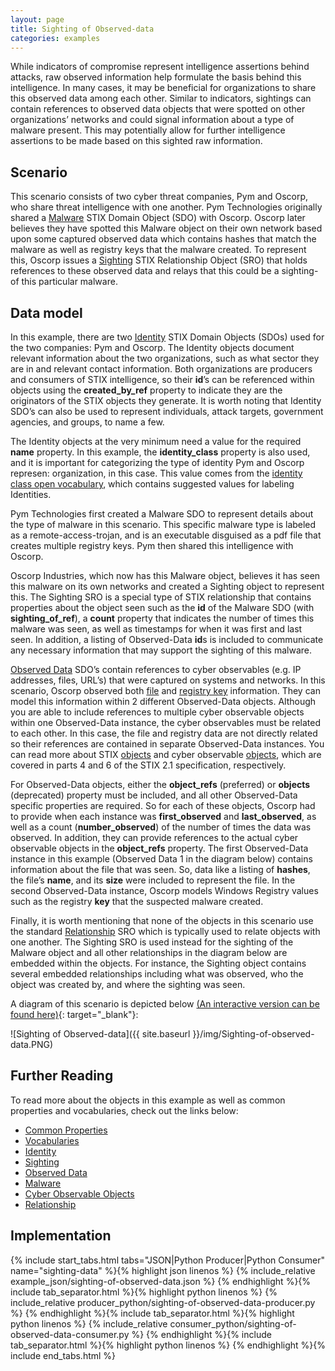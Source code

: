 ```yaml
---
layout: page
title: Sighting of Observed-data
categories: examples
---
```


While indicators of compromise represent intelligence assertions behind attacks, raw observed information help formulate the basis behind this intelligence. In many cases, it may be beneficial for organizations to share this observed data among each other. Similar to indicators, sightings can contain references to observed data objects that were spotted on other organizations’ networks and could signal information about a type of malware present. This may potentially allow for further intelligence assertions to be made based on this sighted raw information.

**Scenario**
------------

This scenario consists of two cyber threat companies, Pym and Oscorp, who share threat intelligence with one another. Pym Technologies originally shared a [Malware](https://docs.oasis-open.org/cti/stix/v2.1/cs01/stix-v2.1-cs01.html#_s5l7katgbp09) STIX Domain Object (SDO) with Oscorp. Oscorp later believes they have spotted this Malware object on their own network based upon some captured observed data which contains hashes that match the malware as well as registry keys that the malware created. To represent this, Oscorp issues a [Sighting](https://docs.oasis-open.org/cti/stix/v2.1/cs01/stix-v2.1-cs01.html#_a795guqsap3r) STIX Relationship Object (SRO) that holds references to these observed data and relays that this could be a sighting-of this particular malware.

**Data model**
--------------

In this example, there are two [Identity](https://docs.oasis-open.org/cti/stix/v2.1/cs01/stix-v2.1-cs01.html#_wh296fiwpklp) STIX Domain Objects (SDOs) used for the two companies: Pym and Oscorp. The Identity objects document relevant information about the two organizations, such as what sector they are in and relevant contact information. Both organizations are producers and consumers of STIX intelligence, so their <span class="sdo">**id**</span>’s can be referenced within objects using the <span class="sdo">**created\_by\_ref**</span> property to indicate they are the originators of the STIX objects they generate. It is worth noting that Identity SDO’s can also be used to represent individuals, attack targets, government agencies, and groups, to name a few.

The Identity objects at the very minimum need a value for the required <span class="sdo">**name**</span> property. In this example, the <span class="sdo">**identity\_class**</span> property is also used, and it is important for categorizing the type of identity Pym and Oscorp represen: <span class="values">organization</span>, in this case. This value comes from the [identity class open vocabulary](https://docs.oasis-open.org/cti/stix/v2.1/cs01/stix-v2.1-cs01.html#_be1dktvcmyu), which contains suggested values for labeling Identities.

Pym Technologies first created a Malware SDO to represent details about the type of malware in this scenario. This specific malware type is labeled as a <span class="values">remote-access-trojan</span>, and is an executable disguised as a pdf file that creates multiple registry keys. Pym then shared this intelligence with Oscorp.

Oscorp Industries, which now has this Malware object, believes it has seen this malware on its own networks and created a Sighting object to represent this. The Sighting SRO is a special type of STIX relationship that contains properties about the object seen such as the <span class="sdo">**id**</span> of the Malware SDO (with <span class="sdo">**sighting\_of\_ref**</span>), a <span class="sdo">**count**</span> property that indicates the number of times this malware was seen, as well as timestamps for when it was first and last seen. In addition, a listing of Observed-Data <span class="sdo">**id**</span>s is included to communicate any necessary information that may support the sighting of this malware.

[Observed Data](https://docs.oasis-open.org/cti/stix/v2.1/cs01/stix-v2.1-cs01.html#_p49j1fwoxldc) SDO’s contain references to cyber observables (e.g. IP addresses, files, URL’s) that were captured on systems and networks. In this scenario, Oscorp observed both [file](https://docs.oasis-open.org/cti/stix/v2.1/cs01/stix-v2.1-cs01.html#_99bl2dibcztv) and [registry key](https://docs.oasis-open.org/cti/stix/v2.1/cs01/stix-v2.1-cs01.html#_luvw8wjlfo3y) information. They can model this information within 2 different Observed-Data objects. Although you are able to include references to multiple cyber observable objects within one Observed-Data instance, the cyber observables must be related to each other. In this case, the file and registry data are not directly related so their references are contained in separate Observed-Data instances. You can read more about STIX [objects](https://docs.oasis-open.org/cti/stix/v2.1/cs01/stix-v2.1-cs01.html#_nrhq5e9nylke) and cyber observable [objects](https://docs.oasis-open.org/cti/stix/v2.1/cs01/stix-v2.1-cs01.html#_mlbmudhl16lr), which are covered in parts 4 and 6 of the STIX 2.1 specification, respectively.

For Observed-Data objects, either the <span class="sdo">**object\_refs**</span> (preferred) or <span class="sdo">**objects**</span> (deprecated) property must be included, and all other Observed-Data specific properties are required. So for each of these objects, Oscorp had to provide when each instance was <span class="sdo">**first\_observed**</span> and <span class="sdo">**last\_observed**</span>, as well as a count (<span class="sdo">**number\_observed**</span>) of the number of times the data was observed. In addition, they can provide references to the actual cyber observable objects in the <span class="sdo">**object\_refs**</span> property. The first Observed-Data instance in this example (Observed Data 1 in the diagram below) contains information about the file that was seen. So, data like a listing of <span class="sdo">**hashes**</span>, the file’s <span class="sdo">**name**</span>, and its <span class="sdo">**size**</span> were included to represent the file. In the second Observed-Data instance, Oscorp models Windows Registry values such as the registry <span class="sdo">**key**</span> that the suspected malware created.

Finally, it is worth mentioning that none of the objects in this scenario use the standard [Relationship](https://docs.oasis-open.org/cti/stix/v2.1/cs01/stix-v2.1-cs01.html#_e2e1szrqfoan) SRO which is typically used to relate objects with one another. The Sighting SRO is used instead for the sighting of the Malware object and all other relationships in the diagram below are embedded within the objects. For instance, the Sighting object contains several embedded relationships including what was observed, who the object was created by, and where the sighting was seen.

A diagram of this scenario is depicted below [(An interactive version can be found here)](https://oasis-open.github.io/cti-stix-visualization/?url=https://raw.githubusercontent.com/oasis-open/cti-documentation/master/examples/example_json/sighting-of-observed-data.json){: target="_blank"}:

![Sighting of Observed-data]({{ site.baseurl }}/img/Sighting-of-observed-data.PNG)

**Further Reading**
-------------------

To read more about the objects in this example as well as common properties and vocabularies, check out the links below:

-   [Common Properties](https://docs.oasis-open.org/cti/stix/v2.1/cs01/stix-v2.1-cs01.html#_xzbicbtscatx)
-   [Vocabularies](https://docs.oasis-open.org/cti/stix/v2.1/cs01/stix-v2.1-cs01.html#_izngjy1g98l2)
-   [Identity](https://docs.oasis-open.org/cti/stix/v2.1/cs01/stix-v2.1-cs01.html#_wh296fiwpklp)
-   [Sighting](https://docs.oasis-open.org/cti/stix/v2.1/cs01/stix-v2.1-cs01.html#_a795guqsap3r)
-   [Observed Data](https://docs.oasis-open.org/cti/stix/v2.1/cs01/stix-v2.1-cs01.html#_p49j1fwoxldc)
-   [Malware](https://docs.oasis-open.org/cti/stix/v2.1/cs01/stix-v2.1-cs01.html#_s5l7katgbp09)
-   [Cyber Observable Objects](https://docs.oasis-open.org/cti/stix/v2.1/cs01/stix-v2.1-cs01.html#_mlbmudhl16lr)
-   [Relationship](https://docs.oasis-open.org/cti/stix/v2.1/cs01/stix-v2.1-cs01.html#_e2e1szrqfoan)

**Implementation**
------------------

{% include start_tabs.html tabs="JSON|Python Producer|Python Consumer" name="sighting-data" %}{% highlight json linenos %}
{% include_relative example_json/sighting-of-observed-data.json %}
{% endhighlight %}{% include tab_separator.html %}{% highlight python linenos %}
{% include_relative producer_python/sighting-of-observed-data-producer.py %}
{% endhighlight %}{% include tab_separator.html %}{% highlight python linenos %}
{% include_relative consumer_python/sighting-of-observed-data-consumer.py %}
{% endhighlight %}{% include tab_separator.html %}{% highlight python linenos %}
{% endhighlight %}{% include end_tabs.html %}
